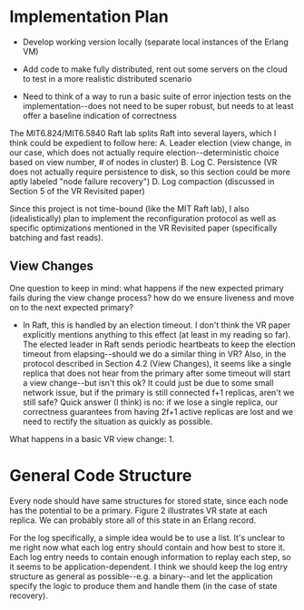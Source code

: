 # Implementation Plan
- Develop working version locally (separate local instances of the Erlang VM)
- Add code to make fully distributed, rent out some servers on the cloud to 
test in a more realistic distributed scenario

- Need to think of a way to run a basic suite of error injection tests on the 
implementation--does not need to be super robust, but needs to at least offer
a baseline indication of correctness

The MIT6.824/MIT6.5840 Raft lab splits Raft into several layers, which I think
could be expedient to follow here:
A. Leader election (view change, in our case, which does not actually require
election--deterministic choice based on view number, # of nodes in cluster)
B. Log
C. Persistence (VR does not actually require persistence to disk, so this
section could be more aptly labeled "node failure recovery")
D. Log compaction (discussed in Section 5 of the VR Revisited paper)

Since this project is not time-bound (like the MIT Raft lab), I also 
(idealistically) plan to implement the reconfiguration protocol as well as 
specific optimizations mentioned in the VR Revisited paper (specifically 
batching and fast reads).

## View Changes
One question to keep in mind: what happens if the new expected primary fails 
during the view change process? how do we ensure liveness and move on to the 
next expected primary?
- In Raft, this is handled by an election timeout. I don't think the VR paper 
explicitly mentions anything to this effect (at least in my reading so far).
The elected leader in Raft sends periodic heartbeats to keep the election
timeout from elapsing--should we do a similar thing in VR?
Also, in the protocol described in Section 4.2 (View Changes), it seems like a 
single replica that does not hear from the primary after some timeout will 
start a view change--but isn't this ok? It could just be due to some small 
network issue, but if the primary is still connected f+1 replicas, aren't we
still safe? Quick answer (I think) is no: if we lose a single replica, our 
correctness guarantees from having 2f+1 active replicas are lost and we need
to rectify the situation as quickly as possible.

What happens in a basic VR view change:
1. 

# General Code Structure
Every node should have same structures for stored state, since each node has the
potential to be a primary. Figure 2 illustrates VR state at each replica. We
can probably store all of this state in an Erlang record.

For the log specifically, a simple idea would be to use a list. It's unclear to
me right now what each log entry should contain and how best to store it. Each
log entry needs to contain enough information to replay each step, so it seems 
to be application-dependent. I think we should keep the log entry structure as
general as possible--e.g. a binary--and let the application specify the logic
to produce them and handle them (in the case of state recovery).


